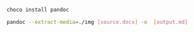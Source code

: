 ```sh
choco install pandoc
```

```sh
pandoc --extract-media=./img [source.docx] -o  [output.md]
```